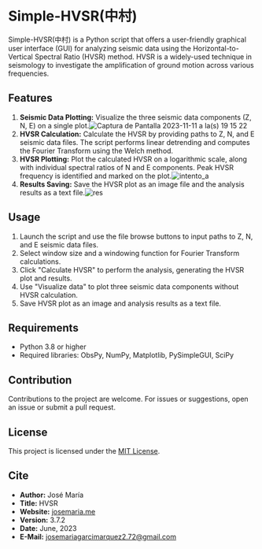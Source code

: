 # Simple-HVSR(中村)

Simple-HVSR(中村) is a Python script that offers a user-friendly graphical user interface (GUI) for analyzing seismic data using the Horizontal-to-Vertical Spectral Ratio (HVSR) method. HVSR is a widely-used technique in seismology to investigate the amplification of ground motion across various frequencies.

## Features

1. **Seismic Data Plotting:** Visualize the three seismic data components (Z, N, E) on a single plot.![Captura de Pantalla 2023-11-11 a la(s) 19 15 22](https://github.com/JoseMariaGarciaMarquez/HVSR-SG/assets/30852961/9c179d11-3db0-4192-b1ab-8e05e469d746)
2. **HVSR Calculation:** Calculate the HVSR by providing paths to Z, N, and E seismic data files. The script performs linear detrending and computes the Fourier Transform using the Welch method.
3. **HVSR Plotting:** Plot the calculated HVSR on a logarithmic scale, along with individual spectral ratios of N and E components. Peak HVSR frequency is identified and marked on the plot.![intento_a](https://github.com/JoseMariaGarciaMarquez/HVSR-SG/assets/30852961/25c239c6-d991-4e3f-a773-c80516623c76)
4. **Results Saving:** Save the HVSR plot as an image file and the analysis results as a text file.![res](https://github.com/JoseMariaGarciaMarquez/HVSR-SG/assets/30852961/56861742-b751-455f-95df-854581e526fc)


## Usage

1. Launch the script and use the file browse buttons to input paths to Z, N, and E seismic data files.
2. Select window size and a windowing function for Fourier Transform calculations.
3. Click "Calculate HVSR" to perform the analysis, generating the HVSR plot and results.
4. Use "Visualize data" to plot three seismic data components without HVSR calculation.
5. Save HVSR plot as an image and analysis results as a text file.

## Requirements

- Python 3.8 or higher
- Required libraries: ObsPy, NumPy, Matplotlib, PySimpleGUI, SciPy

## Contribution

Contributions to the project are welcome. For issues or suggestions, open an issue or submit a pull request.

## License

This project is licensed under the [MIT License](link-to-license-file).

## Cite

- **Author:** José María
- **Title:** HVSR
- **Website:** [josemaria.me](https://www.josemaria.me)
- **Version:** 3.7.2
- **Date:** June, 2023
- **E-Mail:** josemariagarcimarquez2.72@gmail.com

